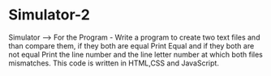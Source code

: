 # Simulator-2
Simulator --> For the Program - Write a program to create two text files and than compare them, if they both are equal Print Equal and if they both are not equal Print the line number and the line letter number at which both files mismatches.
This code is written in HTML,CSS and JavaScript.
